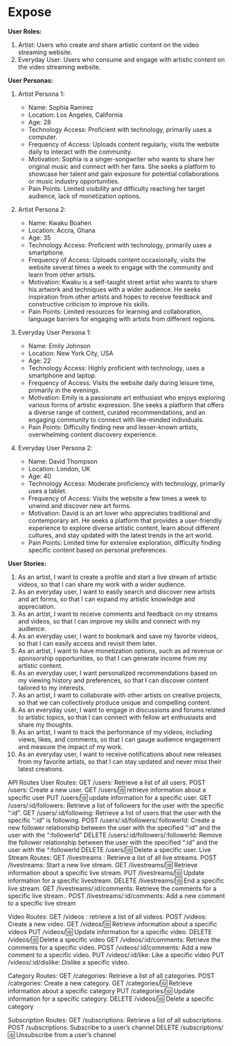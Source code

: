 # Expose
**User Roles:**

1. Artist: Users who create and share artistic content on the video streaming website.
2. Everyday User: Users who consume and engage with artistic content on the video streaming website.

**User Personas:**

1. Artist Persona 1:
   - Name: Sophia Ramirez
   - Location: Los Angeles, California
   - Age: 28
   - Technology Access: Proficient with technology, primarily uses a computer.
   - Frequency of Access: Uploads content regularly, visits the website daily to interact with the community.
   - Motivation: Sophia is a singer-songwriter who wants to share her original music and connect with her fans. She seeks a platform to showcase her talent and gain exposure for potential collaborations or music industry opportunities.
   - Pain Points: Limited visibility and difficulty reaching her target audience, lack of monetization options.

2. Artist Persona 2:
   - Name: Kwaku Boahen
   - Location: Accra, Ghana
   - Age: 35
   - Technology Access: Proficient with technology, primarily uses a smartphone.
   - Frequency of Access: Uploads content occasionally, visits the website several times a week to engage with the community and learn from other artists.
   - Motivation: Kwaku is a self-taught street artist who wants to share his artwork and techniques with a wider audience. He seeks inspiration from other artists and hopes to receive feedback and constructive criticism to improve his skills.
   - Pain Points: Limited resources for learning and collaboration, language barriers for engaging with artists from different regions.

3. Everyday User Persona 1:
   - Name: Emily Johnson
   - Location: New York City, USA
   - Age: 22
   - Technology Access: Highly proficient with technology, uses a smartphone and laptop.
   - Frequency of Access: Visits the website daily during leisure time, primarily in the evenings.
   - Motivation: Emily is a passionate art enthusiast who enjoys exploring various forms of artistic expression. She seeks a platform that offers a diverse range of content, curated recommendations, and an engaging community to connect with like-minded individuals.
   - Pain Points: Difficulty finding new and lesser-known artists, overwhelming content discovery experience.

4. Everyday User Persona 2:
   - Name: David Thompson
   - Location: London, UK
   - Age: 40
   - Technology Access: Moderate proficiency with technology, primarily uses a tablet.
   - Frequency of Access: Visits the website a few times a week to unwind and discover new art forms.
   - Motivation: David is an art lover who appreciates traditional and contemporary art. He seeks a platform that provides a user-friendly experience to explore diverse artistic content, learn about different cultures, and stay updated with the latest trends in the art world.
   - Pain Points: Limited time for extensive exploration, difficulty finding specific content based on personal preferences.

**User Stories:**

1. As an artist, I want to create a profile and start a live stream of artistic videos, so that I can share my work with a wider audience.
2. As an everyday user, I want to easily search and discover new artists and art forms, so that I can expand my artistic knowledge and appreciation.
3. As an artist, I want to receive comments and feedback on my  streams and videos, so that I can improve my skills and connect with my audience.
4. As an everyday user, I want to bookmark and save my favorite videos, so that I can easily access and revisit them later.
5. As an artist, I want to have monetization options, such as ad revenue or sponsorship opportunities, so that I can generate income from my artistic content.
6. As an everyday user, I want personalized recommendations based on my viewing history and preferences, so that I can discover content tailored to my interests.
7. As an artist, I want to collaborate with other artists on creative projects, so that we can collectively produce unique and compelling content.
8. As an everyday user, I want to engage in discussions and forums related to artistic topics, so that I can connect with fellow art enthusiasts and share my thoughts.
9. As an artist, I want to track the performance of my videos, including views, likes, and comments, so that I can gauge audience engagement and measure the impact of my work.
10. As an everyday user, I want to receive notifications about new releases from my favorite artists, so that I can stay updated and never miss their latest creations.


API Routes
User Routes:
GET /users: Retrieve a list of all users.
POST /users: Create a new user.
GET /users/:id: retrieve information about a specific user
PUT /users/:id: update information for a specific user.
GET /users/:id/followers: Retrieve a list of followers for the user with the specific “:id”.
GET /users/:id/following: Retrieve a list of users that the user with the specific “:id” is following.
 POST /users/:id/followers/:followerId: Create a new follower relationship between the user with the specified “:id” and the user with the “:followerId”
 DELETE /users/:id/followers/:followerId: Remove the follower relationship between the user with the specified “:id” and the user with the “:followerId
DELETE /users/:id: Delete a specific user.
Live Stream Routes:
GET /livestreams : Retrieve a list of all live streams.
POST /livestreams: Start a new live stream.
GET /livestreams/:id: Retrieve information about a specific live stream.
PUT /livestreams/:id: Update information for a specific livestream.
DELETE /livestreams/:id: End a specific live stream.
GET /livestreams/:id/comments: Retrieve the comments for a specific live stream..
POST /livestreams/:id/comments: Add a new comment to a specific live stream


Video Routes:
GET /videos : retrieve a list of all videos.
POST /videos: Create a new video.
GET /videos/:id: Retrieve information about a specific videos
PUT /videos/:id: Update information for a specific video.
DELETE /videos/:id: Delete a specific video
GET /videos/:id/comments: Retrieve the comments for a specific video.
POST /videos/:id/comments: Add a new comment to a specific video.
PUT /videos/:id/like: Like a specific video
PUT /videos/:id/dislike: Dislike a specific video.

Category Routes:
GET /categories: Retrieve a list of all categories.
POST /categories: Create a new category.
GET /categories/:id: Retrieve information about a specific category
PUT /categories/:id: Update information for a specific category.
DELETE /videos/:id: Delete a specific category

Subscription Routes:
GET /subscriptions: Retrieve a list of all subscriptions.
POST /subscriptions: Subscribe to a user’s channel
DELETE /subscriptions/:id: Unsubscribe  from a user’s channel



